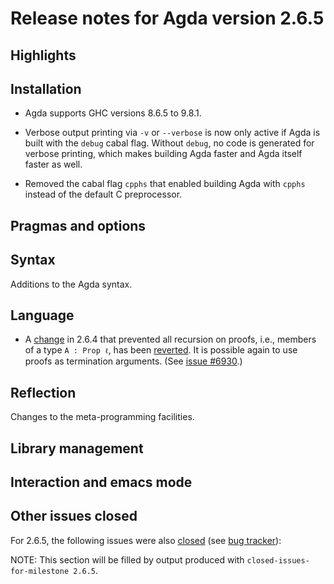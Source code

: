 Release notes for Agda version 2.6.5
====================================

Highlights
----------

Installation
------------

* Agda supports GHC versions 8.6.5 to 9.8.1.

* Verbose output printing via `-v` or `--verbose` is now only active if Agda is built with the `debug` cabal flag.
  Without `debug`, no code is generated for verbose printing, which makes building Agda faster and Agda itself
  faster as well.

* Removed the cabal flag `cpphs` that enabled building Agda with `cpphs` instead of the default C preprocessor.

Pragmas and options
-------------------

Syntax
------

Additions to the Agda syntax.

Language
--------

* A [change](https://github.com/agda/agda/pull/6639) in 2.6.4 that prevented all recursion on proofs,
  i.e., members of a type `A : Prop ℓ`, has been [reverted](https://github.com/agda/agda/pull/6936).
  It is possible again to use proofs as termination arguments.
  (See [issue #6930](https://github.com/agda/agda/issues/6930).)

Reflection
----------

Changes to the meta-programming facilities.

Library management
------------------

Interaction and emacs mode
--------------------------

Other issues closed
-------------------

For 2.6.5, the following issues were also
[closed](https://github.com/agda/agda/issues?q=is%3Aissue+milestone%3A2.6.5+is%3Aclosed)
(see [bug tracker](https://github.com/agda/agda/issues)):

NOTE: This section will be filled by output produced with `closed-issues-for-milestone 2.6.5`.
